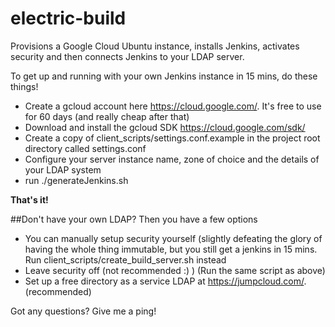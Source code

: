 # electric-build

Provisions a Google Cloud Ubuntu instance, installs Jenkins, activates security and then connects Jenkins to your LDAP server. 

To get up and running with your own Jenkins instance in 15 mins, do these things!

  * Create a gcloud account here https://cloud.google.com/. It's free to use for 60 days (and really cheap after that)
  * Download and install the gcloud SDK https://cloud.google.com/sdk/
  * Create a copy of client_scripts/settings.conf.example in the project root directory called settings.conf
  * Configure your server instance name, zone of choice and the details of your LDAP system 
  * run ./generateJenkins.sh

**That's it!**

##Don't have your own LDAP?
Then you have a few options
* You can manually setup security yourself (slightly defeating the glory of having the whole thing immutable, but you still get a jenkins in 15 mins. Run client_scripts/create_build_server.sh instead
* Leave security off (not recommended :) ) (Run the same script as above)
* Set up a free directory as a service LDAP at https://jumpcloud.com/. (recommended)


Got any questions? Give me a ping!

